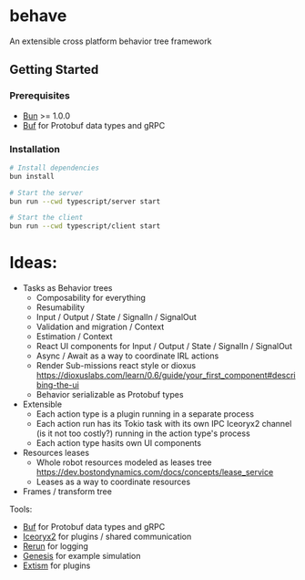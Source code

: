 # behave

An extensible cross platform behavior tree framework

## Getting Started

### Prerequisites

- [Bun](https://bun.sh) >= 1.0.0
- [Buf](https://github.com/bufbuild/buf) for Protobuf data types and gRPC

### Installation

```bash
# Install dependencies
bun install

# Start the server
bun run --cwd typescript/server start

# Start the client
bun run --cwd typescript/client start
```

# Ideas:

- Tasks as Behavior trees
  - Composability for everything
  - Resumability
  - Input / Output / State / SignalIn / SignalOut
  - Validation and migration / Context
  - Estimation / Context
  - React UI components for Input / Output / State / SignalIn / SignalOut
  - Async / Await as a way to coordinate IRL actions
  - Render Sub-missions react style or dioxus https://dioxuslabs.com/learn/0.6/guide/your_first_component#describing-the-ui
  - Behavior serializable as Protobuf types
- Extensible
  - Each action type is a plugin running in a separate process
  - Each action run has its Tokio task with its own IPC Iceoryx2 channel (is it not too costly?) running in the action type's process
  - Each action type hasits own UI components
- Resources leases
  - Whole robot resources modeled as leases tree https://dev.bostondynamics.com/docs/concepts/lease_service
  - Leases as a way to coordinate resources
- Frames / transform tree

Tools:

- [Buf](https://github.com/bufbuild/buf) for Protobuf data types and gRPC
- [Iceoryx2](https://github.com/eclipse-iceoryx/iceoryx2) for plugins / shared communication
- [Rerun](https://github.com/rerun-io/rerun) for logging
- [Genesis](https://github.com/Genesis-Embodied-AI/Genesis) for example simulation
- [Extism](https://extism.org/) for plugins
